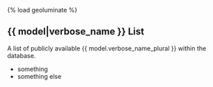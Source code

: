 {% load geoluminate %}

## {{ model|verbose_name }} List

A list of publicly available {{ model.verbose_name_plural }} within the database. 

- something
- something else

